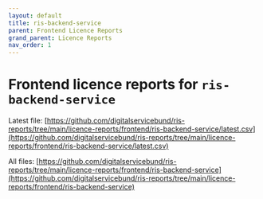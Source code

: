 ```yaml
---
layout: default
title: ris-backend-service
parent: Frontend Licence Reports
grand_parent: Licence Reports
nav_order: 1
---
```


# Frontend licence reports for `ris-backend-service`
Latest file: [https://github.com/digitalservicebund/ris-reports/tree/main/licence-reports/frontend/ris-backend-service/latest.csv](https://github.com/digitalservicebund/ris-reports/tree/main/licence-reports/frontend/ris-backend-service/latest.csv)

All files: [https://github.com/digitalservicebund/ris-reports/tree/main/licence-reports/frontend/ris-backend-service](https://github.com/digitalservicebund/ris-reports/tree/main/licence-reports/frontend/ris-backend-service)
